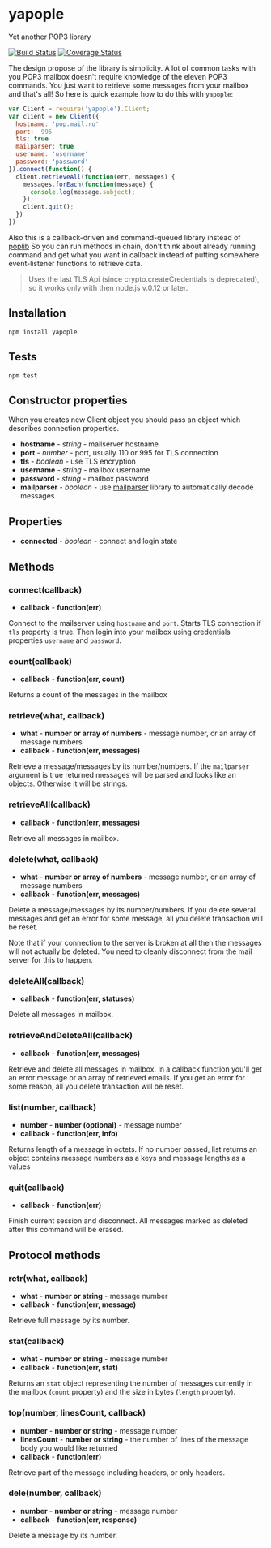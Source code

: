 # yapople
Yet another POP3 library

[![Build Status](https://travis-ci.org/agsh/yapople.png)](https://travis-ci.org/agsh/yapople)
[![Coverage Status](https://coveralls.io/repos/agsh/yapople/badge.svg?branch=master)](https://coveralls.io/r/agsh/yapople?branch=master)

The design propose of the library is simplicity. A lot of common tasks with you POP3 mailbox doesn't require knowledge of
the eleven POP3 commands. You just want to retrieve some messages from your mailbox and that's all! So here is quick
example how to do this with `yapople`:

```javascript
var Client = require('yapople').Client;
var client = new Client({
  hostname: 'pop.mail.ru'
  port:  995
  tls: true
  mailparser: true
  username: 'username'
  password: 'password'
}).connect(function() {
  client.retrieveAll(function(err, messages) {
    messages.forEach(function(message) {
      console.log(message.subject);
    });
    client.quit();
  })
})
```

Also this is a callback-driven and command-queued library instead of [poplib](https://github.com/ditesh/node-poplib)
So you can run methods in chain, don't think about already running command and get what you want in callback instead of
putting somewhere event-listener functions to retrieve data.

> Uses the last TLS Api (since crypto.createCredentials is deprecated),
> so it works only with then node.js v.0.12 or later.

## Installation
`npm install yapople`

## Tests
`npm test`

## Constructor properties
When you creates new Client object you should pass an object which describes connection properties.

* **hostname** - _string_ - mailserver hostname
* **port** - _number_ - port, usually 110 or 995 for TLS connection
* **tls** - _boolean_ - use TLS encryption
* **username** - _string_ - mailbox username
* **password** - _string_ - mailbox password
* **mailparser** - _boolean_ - use [mailparser](https://github.com/andris9/mailparser) library to automatically decode messages

## Properties

* **connected** - _boolean_ - connect and login state

## Methods

### connect(callback)
- **callback** - __function(err)__

Connect to the mailserver using `hostname` and `port`. Starts TLS connection if `tls` property is true.
Then login into your mailbox using credentials properties `username` and `password`.

### count(callback)
- **callback** - __function(err, count)__

Returns a count of the messages in the mailbox

### retrieve(what, callback)
- **what** - __number or array of numbers__ - message number, or an array of message numbers
- **callback** - __function(err, messages)__

Retrieve a message/messages by its number/numbers. If the `mailparser` argument is true returned messages will be parsed
and looks like an objects. Otherwise it will be strings.

### retrieveAll(callback)
- **callback** - __function(err, messages)__

Retrieve all messages in mailbox.

### delete(what, callback)
- **what** - __number or array of numbers__ - message number, or an array of message numbers
- **callback** - __function(err, messages)__

Delete a message/messages by its number/numbers.
If you delete several messages and get an error for some message, all you delete transaction will be reset.

Note that if your connection to the server is broken at all then the messages will not actually be deleted.
You need to cleanly disconnect from the mail server for this to happen.

### deleteAll(callback)
- **callback** - __function(err, statuses)__

Delete all messages in mailbox.

### retrieveAndDeleteAll(callback)
- **callback** - __function(err, messages)__

Retrieve and delete all messages in mailbox. In a callback function you'll get an error message or an array of
retrieved emails. If you get an error for some reason, all you delete transaction will be reset.

### list(number, callback)
- **number** - __number (optional)__ - message number
- **callback** - __function(err, info)__

Returns length of a message in octets. If no number passed, list returns an object contains message numbers as a keys
and message lengths as a values

### quit(callback)
- **callback** - __function(err)__

Finish current session and disconnect. All messages marked as deleted after this command will be erased.

## Protocol methods

### retr(what, callback)
- **what** - __number or string__ - message number
- **callback** - __function(err, message)__

Retrieve full message by its number.

### stat(callback)
- **what** - __number or string__ - message number
- **callback** - __function(err, stat)__

Returns an `stat` object representing the number of messages currently in the mailbox (`count` property)
and the size in bytes (`length` property).

### top(number, linesCount, callback)
- **number** - __number or string__ - message number
- **linesCount** - __number or string__ - the number of lines of the message body you would like returned
- **callback** - __function(err)__

Retrieve part of the message including headers, or only headers.

### dele(number, callback)
- **number** - __number or string__ - message number
- **callback** - __function(err, response)__

Delete a message by its number.
